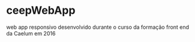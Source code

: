 # ceepWebApp
web app responsivo desenvolvido durante o curso da formação front end da Caelum em 2016
